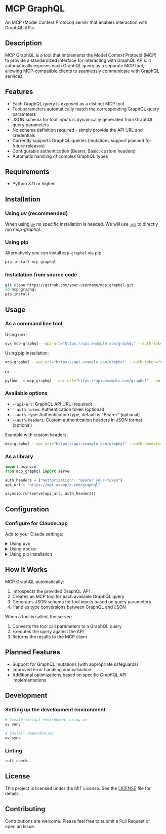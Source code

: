 # MCP GraphQL

An MCP (Model Context Protocol) server that enables interaction with GraphQL APIs.

## Description

MCP GraphQL is a tool that implements the Model Context Protocol (MCP) to provide a standardized interface for interacting with GraphQL APIs. It automatically exposes each GraphQL query as a separate MCP tool, allowing MCP-compatible clients to seamlessly communicate with GraphQL services.

## Features

- Each GraphQL query is exposed as a distinct MCP tool
- Tool parameters automatically match the corresponding GraphQL query parameters
- JSON schema for tool inputs is dynamically generated from GraphQL query parameters
- No schema definition required - simply provide the API URL and credentials
- Currently supports GraphQL queries (mutations support planned for future releases)
- Configurable authentication (Bearer, Basic, custom headers)
- Automatic handling of complex GraphQL types

## Requirements

- Python 3.11 or higher

## Installation

### Using uv (recommended)

When using [`uv`](https://docs.astral.sh/uv/) no specific installation is needed. We will
use [`uvx`](https://docs.astral.sh/uv/guides/tools/) to directly run *mcp-graphql*.

### Using pip

Alternatively you can install `mcp-graphql` via pip:

```bash
pip install mcp-graphql
```

### Installation from source code

```bash
git clone https://github.com/your-username/mcp_graphql.git
cd mcp_graphql
pip install .
```

## Usage

### As a command line tool

Using uvx:
```bash
uvx mcp-graphql --api-url="https://api.example.com/graphql" --auth-token="your-token"
```

Using pip installation:
```bash
mcp-graphql --api-url="https://api.example.com/graphql" --auth-token="your-token"
```
or
```bash
python -m mcp_graphql --api-url="https://api.example.com/graphql" --auth-token="your-token"
```

### Available options

- `--api-url`: GraphQL API URL (required)
- `--auth-token`: Authentication token (optional)
- `--auth-type`: Authentication type, default is "Bearer" (optional)
- `--auth-headers`: Custom authentication headers in JSON format (optional)

Example with custom headers:

```bash
mcp-graphql --api-url="https://api.example.com/graphql" --auth-headers='{"Authorization": "Bearer token", "X-API-Key": "key"}'
```

### As a library

```python
import asyncio
from mcp_graphql import serve

auth_headers = {"Authorization": "Bearer your-token"}
api_url = "https://api.example.com/graphql"

asyncio.run(serve(api_url, auth_headers))
```

## Configuration

### Configure for Claude.app

Add to your Claude settings:

<details>
<summary>Using uvx</summary>

```json
"mcpServers": {
  "graphql": {
    "command": "uvx",
    "args": ["mcp-graphql", "--api-url", "https://api.example.com/graphql"]
  }
}
```
</details>

<details>
<summary>Using docker</summary>

```json
"mcpServers": {
  "graphql": {
    "command": "docker",
    "args": ["run", "-i", "--rm", "mcp/graphql", "--api-url", "https://api.example.com/graphql"]
  }
}
```
</details>

<details>
<summary>Using pip installation</summary>

```json
"mcpServers": {
  "graphql": {
    "command": "python",
    "args": ["-m", "mcp_graphql", "--api-url", "https://api.example.com/graphql"]
  }
}
```
</details>

## How It Works

MCP GraphQL automatically:

1. Introspects the provided GraphQL API
2. Creates an MCP tool for each available GraphQL query
3. Generates JSON schema for tool inputs based on query parameters
4. Handles type conversions between GraphQL and JSON

When a tool is called, the server:
1. Converts the tool call parameters to a GraphQL query
2. Executes the query against the API
3. Returns the results to the MCP client

## Planned Features

- Support for GraphQL mutations (with appropriate safeguards)
- Improved error handling and validation
- Additional optimizations based on specific GraphQL API implementations

## Development

### Setting up the development environment

```bash
# Create virtual environment using uv
uv venv

# Install dependencies
uv sync
```

### Linting

```bash
ruff check .
```

## License

This project is licensed under the MIT License. See the [LICENSE](LICENSE) file for details.

## Contributing

Contributions are welcome. Please feel free to submit a Pull Request or open an Issue.
